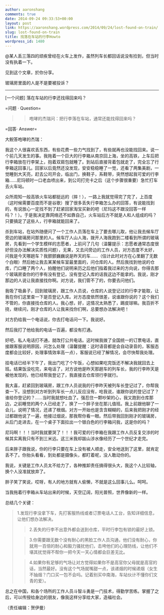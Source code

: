 ```yaml
---
author: aaronshang
comments: true
date: 2014-09-24 09:33:53+00:00
layout: post
link: https://aaronshang.wordpress.com/2014/09/24/lost-found-on-train/
slug: lost-found-on-train
title: 找落在车站的行李Howto
wordpress_id: 1480
---
```


@某人丢三落四的顽疾曾经在火车上发作，虽然列车长都回话说没有捡到，但当时没有执着一下。

见到这个文章，於你分享。

玻璃房里面的人是不是要被投诉？



* * *



[一个问题] 落在车站的行李还找得回来吗？

=问题 · Question=


<blockquote>

> 
> 咆哮的杰瑞问：把行李落在车站，通常还能找得回来吗？
> 
> </blockquote>




=回答· Answer=




大鲵答咆哮的杰瑞：







我这个人很喜欢丢东西，有些花费一些力气找到了，有些就再也没能找回来。说一个前几天发生的事。我拖着一个巨大的行李箱从南京回上海，坐的高铁，上车后把行李箱放在行李架上，抱着双肩包就睡了。到站后直接背着包就走了，完全忘了行李箱这回事儿。回家以后竟然还没发现，安安稳稳睡了一觉，还看了两集美剧，一觉睡到大天亮，赶去公司开会，临出门，换鞋子，系鞋带，突然想起我可爱的行李箱……尼玛顿时一口老血喷出来，到公司打完卡之后（这个步骤很重要）急忙打车去火车站。





众所周知一般高铁火车站都挺远的（摔！），一路上我就觉得完了完了，上百度（这时候需要百度而不是谷歌）搜了很多丢失行李箱怎么办的回答，有说能找到的，有说放心一定找不到了赶紧回家淘宝买新的吧（尼玛这不跟没回答一样吗？！）。于是我决定靠网络还不如靠自己，火车站后方不就是人和人组成的吗？只要搞定了这些人，行李箱就能回来了。



杀到车站，在站外随便问了一个工作人员落在车上了要去哪儿取，他让我去候车厅旁边的玻璃房问那里的人。候车厅人山人海，拨开人海我跑到二楼看到所谓的玻璃房，先看到一个学生模样的志愿者，上前问了几句（温馨提示：志愿者通常态度很好但没办法解决实质性问题），无果，又去问旁边的工作人员，对方态度不太好，问我是今天哪趟车？我颤颤巍巍说是昨天的车……（估计此时对方在心里翻了无数个白眼）然后她让我去某某候车室最里面的，问仓库的人。然后我找到他说的仓库，门口睡了两个人，拍醒他们说明来历之后他们指着我过来的方向说，你得去那个玻璃房查你的行李有没有登记，没有登记入库的话我这边不能拿的。我说，刚才那边的人说让我直接找你啊。对方说，我们管不了的，你要去问他们。



我吸了吸鼻子，回到玻璃房，跟工作人员说，仓库的人说登记过的行李才能取，让我在你们这里查一下是否登记入库。对方态度依然很差，说谁跟你说的？这个我们不管的，你直接找仓库的人。我心想，好，这情况太熟悉了，踢皮球嘛。我百折不挠，继续问，刚才仓库的人让我来找你们啊，总要想办法解决吧！



对方扔给我一个电话说，你去打电话问一下。我说好。



然后我打了他给我的电话一百遍，都没有打通。



好吧，私人电话打不通，就改打公共电话。这时候我拨了全国统一的订票电话，直接跟客服说明原因，问怎么处理（温馨提醒：这时语音都是会自动录音的，客服态度都会比较好，处理事情效率高一点），客服说已经了解情况，会尽快帮我处理。



挂电话已经半下午了，我出门吃了个午饭，心想如果吃完饭还不解决我就回去上班。结果饭没吃完，来电话了，对方说他是昨天那趟车的列车长，我的行李昨天是被他发现的，他已经帮我登记了，我直接去仓库领行李就行。



我大喜，赶紧回到玻璃房，跟工作人员说我的行李昨天被列车长登记过了，你帮我查一下。没想到对方听到列车长一点儿反应没有，呛我说，谁跟你说的登记过了？谁给你登记的？……当时我就想吐血了。强忍住一颗吵架的心，我又跑到仓库那边，之前睡觉的两个人已经走了，换了一个胖子坐在那儿值班。我上前跟他聊了一会儿，说明了情况，还递了根烟。对方一开始也是含含糊糊的，后来我把刚才的经过都跟他说了一遍，他接过烟说，那我帮你看一眼。然后带我回到刚才的玻璃房，从后门走进去，在一个桌子下面拉出一个银白色的行李箱问我，这是你的吗？



尼玛啊！！！当时我就要哭了！！！我可爱的行李箱在我跟工作人员反复交涉的时候其实离我只有不到三米远。这三米我却跋山涉水像经历了一个世纪才走完。



后来胖子跟我说，你的行李只要在车上没有被人顺走，安全地送到了这里，就肯定丢不了。你抬头看看，到处都是摄像头，都盯着呢，没人敢动你的。



我说，关键是工作人员太不给力了，各种推卸责任搞得很头大，我这个人比较轴，换个人没准就放弃了。



胖子笑了笑说，哎呀，有人的地方就有人偷懒，不就是这么回事儿么。呵呵。



当我拖着行李箱从车站出来的时候，天空辽阔，阳光普照，世界像新的一样。



总结几个关键：


<blockquote>1.发现行李没拿下车，先打客服热线或者订票电话人工台，告知详细信息，让他们想办法解决。

> 
> 2.丢失的行李不出意外都会送到仓库，平时行李包有锁的最好上锁。
> 
> 

> 
> 3.你需要跟无数个没有耐心的黑脸工作人员沟通，他们没有耐心，你就用一百倍的耐心和毅力骚扰他们，击垮他们的心理防线，让他们不堪其扰觉得不帮你一把今天一天心情都会巨差无比。
> 
> 

> 
> 4.如果你有足够的气场让对方觉得如果你不是高官你父母就是高官的话，当然最好。没有这个气场就嘴甜一点，该递烟的时候递烟（女生不抽烟？门口买一包不会吗。记着别买中南海，车站伙计不懂你们文青的爱）。
> 
> 

> 
> </blockquote>


总之在中国，和各个场所的工作人员斗智斗勇是一门技术，得勤学苦练。掌握了之后，可以传授给身边的朋友，像我这样分享给大家，造福社会。


（责任编辑：贺伊曼）



